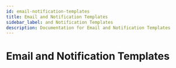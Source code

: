 ```yaml
---
id: email-notification-templates
title: Email and Notification Templates
sidebar_label: and Notification Templates
description: Documentation for Email and Notification Templates
---
```


# Email and Notification Templates
